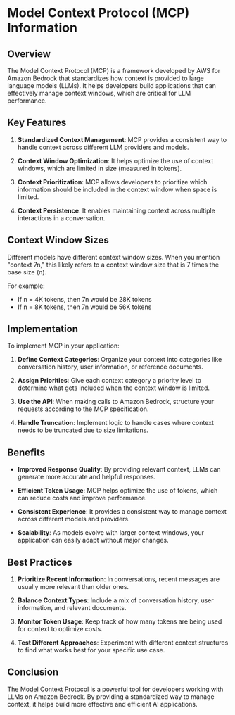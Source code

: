 # Model Context Protocol (MCP) Information

## Overview

The Model Context Protocol (MCP) is a framework developed by AWS for Amazon Bedrock that standardizes how context is provided to large language models (LLMs). It helps developers build applications that can effectively manage context windows, which are critical for LLM performance.

## Key Features

1. **Standardized Context Management**: MCP provides a consistent way to handle context across different LLM providers and models.

2. **Context Window Optimization**: It helps optimize the use of context windows, which are limited in size (measured in tokens).

3. **Context Prioritization**: MCP allows developers to prioritize which information should be included in the context window when space is limited.

4. **Context Persistence**: It enables maintaining context across multiple interactions in a conversation.

## Context Window Sizes

Different models have different context window sizes. When you mention "context 7n," this likely refers to a context window size that is 7 times the base size (n). 

For example:
- If n = 4K tokens, then 7n would be 28K tokens
- If n = 8K tokens, then 7n would be 56K tokens

## Implementation

To implement MCP in your application:

1. **Define Context Categories**: Organize your context into categories like conversation history, user information, or reference documents.

2. **Assign Priorities**: Give each context category a priority level to determine what gets included when the context window is limited.

3. **Use the API**: When making calls to Amazon Bedrock, structure your requests according to the MCP specification.

4. **Handle Truncation**: Implement logic to handle cases where context needs to be truncated due to size limitations.

## Benefits

- **Improved Response Quality**: By providing relevant context, LLMs can generate more accurate and helpful responses.

- **Efficient Token Usage**: MCP helps optimize the use of tokens, which can reduce costs and improve performance.

- **Consistent Experience**: It provides a consistent way to manage context across different models and providers.

- **Scalability**: As models evolve with larger context windows, your application can easily adapt without major changes.

## Best Practices

1. **Prioritize Recent Information**: In conversations, recent messages are usually more relevant than older ones.

2. **Balance Context Types**: Include a mix of conversation history, user information, and relevant documents.

3. **Monitor Token Usage**: Keep track of how many tokens are being used for context to optimize costs.

4. **Test Different Approaches**: Experiment with different context structures to find what works best for your specific use case.

## Conclusion

The Model Context Protocol is a powerful tool for developers working with LLMs on Amazon Bedrock. By providing a standardized way to manage context, it helps build more effective and efficient AI applications.
